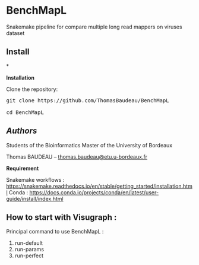 # BenchMapL
Snakemake pipeline for compare multiple long read mappers on viruses dataset 

<h2>Install </h2>*

**Installation**

Clone the repository:

<pre>
git clone https://github.com/ThomasBaudeau/BenchMapL <br> 
cd BenchMapL
</pre>

*<h2>Authors </h2>* 

Students of the Bioinformatics Master of the University of Bordeaux 

Thomas BAUDEAU – thomas.baudeau@etu.u-bordeaux.fr   

**Requirement**

Snakemake workflows : https://snakemake.readthedocs.io/en/stable/getting_started/installation.html
Conda : https://docs.conda.io/projects/conda/en/latest/user-guide/install/index.html


## How to start with Visugraph :
Principal command to use BenchMapL :
  1. run-default
  2. run-params
  3. run-perfect
